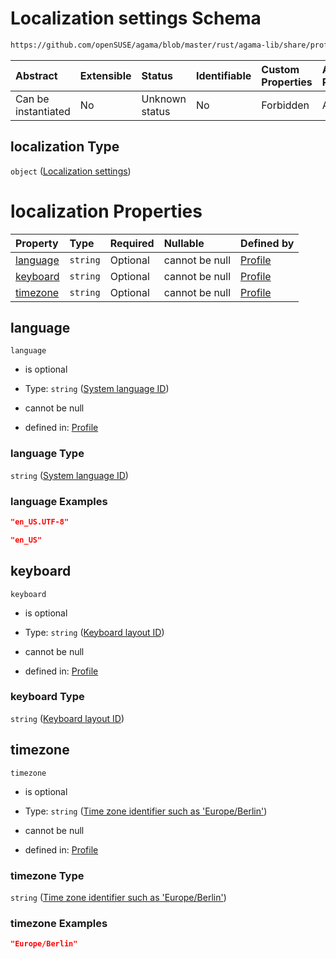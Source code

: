 # Localization settings Schema

```txt
https://github.com/openSUSE/agama/blob/master/rust/agama-lib/share/profile.schema.json#/properties/localization
```



| Abstract            | Extensible | Status         | Identifiable | Custom Properties | Additional Properties | Access Restrictions | Defined In                                                          |
| :------------------ | :--------- | :------------- | :----------- | :---------------- | :-------------------- | :------------------ | :------------------------------------------------------------------ |
| Can be instantiated | No         | Unknown status | No           | Forbidden         | Allowed               | none                | [profile.schema.json\*](profile.schema.json "open original schema") |

## localization Type

`object` ([Localization settings](profile-properties-localization-settings.md))

# localization Properties

| Property              | Type     | Required | Nullable       | Defined by                                                                                                                                                                                                                                        |
| :-------------------- | :------- | :------- | :------------- | :------------------------------------------------------------------------------------------------------------------------------------------------------------------------------------------------------------------------------------------------ |
| [language](#language) | `string` | Optional | cannot be null | [Profile](profile-properties-localization-settings-properties-system-language-id.md "https://github.com/openSUSE/agama/blob/master/rust/agama-lib/share/profile.schema.json#/properties/localization/properties/language")                        |
| [keyboard](#keyboard) | `string` | Optional | cannot be null | [Profile](profile-properties-localization-settings-properties-keyboard-layout-id.md "https://github.com/openSUSE/agama/blob/master/rust/agama-lib/share/profile.schema.json#/properties/localization/properties/keyboard")                        |
| [timezone](#timezone) | `string` | Optional | cannot be null | [Profile](profile-properties-localization-settings-properties-time-zone-identifier-such-as-europeberlin.md "https://github.com/openSUSE/agama/blob/master/rust/agama-lib/share/profile.schema.json#/properties/localization/properties/timezone") |

## language



`language`

* is optional

* Type: `string` ([System language ID](profile-properties-localization-settings-properties-system-language-id.md))

* cannot be null

* defined in: [Profile](profile-properties-localization-settings-properties-system-language-id.md "https://github.com/openSUSE/agama/blob/master/rust/agama-lib/share/profile.schema.json#/properties/localization/properties/language")

### language Type

`string` ([System language ID](profile-properties-localization-settings-properties-system-language-id.md))

### language Examples

```json
"en_US.UTF-8"
```

```json
"en_US"
```

## keyboard



`keyboard`

* is optional

* Type: `string` ([Keyboard layout ID](profile-properties-localization-settings-properties-keyboard-layout-id.md))

* cannot be null

* defined in: [Profile](profile-properties-localization-settings-properties-keyboard-layout-id.md "https://github.com/openSUSE/agama/blob/master/rust/agama-lib/share/profile.schema.json#/properties/localization/properties/keyboard")

### keyboard Type

`string` ([Keyboard layout ID](profile-properties-localization-settings-properties-keyboard-layout-id.md))

## timezone



`timezone`

* is optional

* Type: `string` ([Time zone identifier such as 'Europe/Berlin'](profile-properties-localization-settings-properties-time-zone-identifier-such-as-europeberlin.md))

* cannot be null

* defined in: [Profile](profile-properties-localization-settings-properties-time-zone-identifier-such-as-europeberlin.md "https://github.com/openSUSE/agama/blob/master/rust/agama-lib/share/profile.schema.json#/properties/localization/properties/timezone")

### timezone Type

`string` ([Time zone identifier such as 'Europe/Berlin'](profile-properties-localization-settings-properties-time-zone-identifier-such-as-europeberlin.md))

### timezone Examples

```json
"Europe/Berlin"
```
